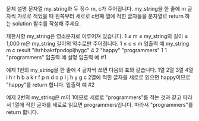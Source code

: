문제 설명
문자열 my_string과 두 정수 m, c가 주어집니다. my_string을 한 줄에 m 글자씩 가로로 적었을 때 왼쪽부터 세로로 c번째 열에 적힌 글자들을 문자열로 return 하는 solution 함수를 작성해 주세요.

제한사항
my_string은 영소문자로 이루어져 있습니다.
1 ≤ m ≤ my_string의 길이 ≤ 1,000
m은 my_string 길이의 약수로만 주어집니다.
1 ≤ c ≤ m
입출력 예
my_string	m	c	result
"ihrhbakrfpndopljhygc"	4	2	"happy"
"programmers"	1	1	"programmers"
입출력 예 설명
입출력 예 #1

예제 1번의 my_string을 한 줄에 4 글자씩 쓰면 다음의 표와 같습니다.
1열	2열	3열	4열
i	h	r	h
b	a	k	r
f	p	n	d
o	p	l	j
h	y	g	c
2열에 적힌 글자를 세로로 읽으면 happy이므로 "happy"를 return 합니다.
입출력 예 #2

예제 2번의 my_string은 m이 1이므로 세로로 "programmers"를 적는 것과 같고 따라서 1열에 적힌 글자를 세로로 읽으면 programmers입니다. 따라서 "programmers"를 return 합니다.
